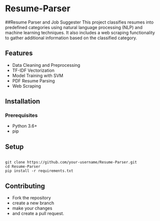 # Resume-Parser
##Resume Parser and Job Suggester
This project classifies resumes into predefined categories using natural language processing (NLP) and machine learning techniques. It also includes a web scraping functionality to gather additional information based on the classified category.

## Features
- Data Cleaning and Preprocessing
- TF-IDF Vectorization
- Model Training with SVM
- PDF Resume Parsing
- Web Scraping
## Installation
### Prerequisites
- Python 3.6+
- pip
## Setup
```

git clone https://github.com/your-username/Resume-Parser.git
cd Resume-Parser
pip install -r requirements.txt

```
## Contributing
- Fork the repository
- create a new branch
- make your changes
- and create a pull request.
